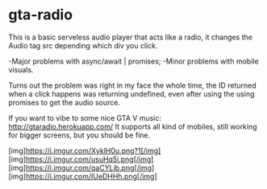# gta-radio

This is a basic serveless audio player that acts like a radio, it changes the Audio tag src depending which div you click.

-Major problems with async/await | promises;
-Minor problems with mobile visuals.

Turns out the problem was right in my face the whole time, the ID returned when a click happens was returning undefined, even after using the using promises to get the audio source.

If you want to vibe to some nice GTA V music: http://gtaradio.herokuapp.com/
It supports all kind of mobiles, still working for bigger screens, but you should be fine.

[img]https://i.imgur.com/XyklH0u.png?1[/img]
[img]https://i.imgur.com/usuHq5i.png[/img]
[img]https://i.imgur.com/qaCYLjb.png[/img]
[img]https://i.imgur.com/IUeDHHh.png[/img]